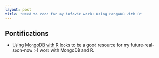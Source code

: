 ```yaml
---
layout: post
title: "Need to read for my infoviz work: Using MongoDB with R"
---
```


## Pontifications

* [Using MongoDB with R](https://datascienceplus.com/using-mongodb-with-r/) looks to be a good resource for my future-real-soon-now :-) work with MongoDB and R.